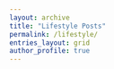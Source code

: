 ```yaml
---
layout: archive
title: "Lifestyle Posts"
permalink: /lifestyle/
entries_layout: grid
author_profile: true
---
```

